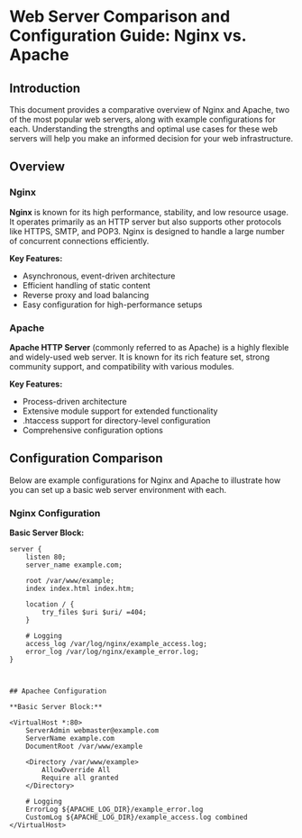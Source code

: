 # Web Server Comparison and Configuration Guide: Nginx vs. Apache

## Introduction

This document provides a comparative overview of Nginx and Apache, two of the most popular web servers, along with example configurations for each. Understanding the strengths and optimal use cases for these web servers will help you make an informed decision for your web infrastructure.

## Overview

### Nginx

**Nginx** is known for its high performance, stability, and low resource usage. It operates primarily as an HTTP server but also supports other protocols like HTTPS, SMTP, and POP3. Nginx is designed to handle a large number of concurrent connections efficiently.

**Key Features:**
- Asynchronous, event-driven architecture
- Efficient handling of static content
- Reverse proxy and load balancing
- Easy configuration for high-performance setups

### Apache

**Apache HTTP Server** (commonly referred to as Apache) is a highly flexible and widely-used web server. It is known for its rich feature set, strong community support, and compatibility with various modules.

**Key Features:**
- Process-driven architecture
- Extensive module support for extended functionality
- .htaccess support for directory-level configuration
- Comprehensive configuration options

## Configuration Comparison

Below are example configurations for Nginx and Apache to illustrate how you can set up a basic web server environment with each.

### Nginx Configuration

**Basic Server Block:**

```nginx
server {
    listen 80;
    server_name example.com;
    
    root /var/www/example;
    index index.html index.htm;

    location / {
        try_files $uri $uri/ =404;
    }

    # Logging
    access_log /var/log/nginx/example_access.log;
    error_log /var/log/nginx/example_error.log;
}



## Apachee Configuration

**Basic Server Block:**

<VirtualHost *:80>
    ServerAdmin webmaster@example.com
    ServerName example.com
    DocumentRoot /var/www/example

    <Directory /var/www/example>
        AllowOverride All
        Require all granted
    </Directory>

    # Logging
    ErrorLog ${APACHE_LOG_DIR}/example_error.log
    CustomLog ${APACHE_LOG_DIR}/example_access.log combined
</VirtualHost>

